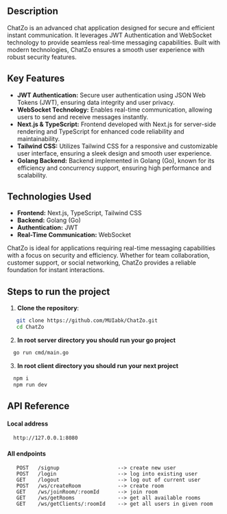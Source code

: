 ## Description

ChatZo is an advanced chat application designed for secure and efficient instant communication. It leverages JWT Authentication and WebSocket technology to provide seamless real-time messaging capabilities. Built with modern technologies, ChatZo ensures a smooth user experience with robust security features.

## Key Features

- **JWT Authentication:** Secure user authentication using JSON Web Tokens (JWT), ensuring data integrity and user privacy.
- **WebSocket Technology:** Enables real-time communication, allowing users to send and receive messages instantly.
- **Next.js & TypeScript:** Frontend developed with Next.js for server-side rendering and TypeScript for enhanced code reliability and maintainability.
- **Tailwind CSS:** Utilizes Tailwind CSS for a responsive and customizable user interface, ensuring a sleek design and smooth user experience.
- **Golang Backend:** Backend implemented in Golang (Go), known for its efficiency and concurrency support, ensuring high performance and scalability.

## Technologies Used

- **Frontend:** Next.js, TypeScript, Tailwind CSS
- **Backend:** Golang (Go)
- **Authentication:** JWT
- **Real-Time Communication:** WebSocket

ChatZo is ideal for applications requiring real-time messaging capabilities with a focus on security and efficiency. Whether for team collaboration, customer support, or social networking, ChatZo provides a reliable foundation for instant interactions.

## Steps to run the project

1. **Clone the repository**:
```bash
   git clone https://github.com/MUIabk/ChatZo.git
   cd ChatZo
```
2. **In root server directory you should run your go project**
```bash
  go run cmd/main.go
```
3. **In root client directory you should run your next project**
```bash
  npm i
  npm run dev
```

## API Reference

#### Local address
```bash
  http://127.0.0.1:8080
```
#### All endpoints

```http
   POST   /signup                   --> create new user
   POST   /login                    --> log into existing user
   GET    /logout                   --> log out of current user
   POST   /ws/createRoom            --> create room
   GET    /ws/joinRoom/:roomId      --> join room
   GET    /ws/getRooms              --> get all available rooms
   GET    /ws/getClients/:roomId    --> get all users in given room
```
